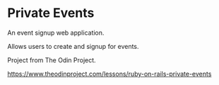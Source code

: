 # Private Events

An event signup web application.

Allows users to create and signup for events.



Project from The Odin Project.

https://www.theodinproject.com/lessons/ruby-on-rails-private-events
